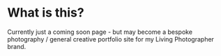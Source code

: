 # What is this?
Currently just a coming soon page - but may become a bespoke photography / general creative portfolio site for my Living Photographer brand.
